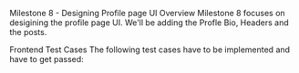 Milestone 8 - Designing Profile page  UI
Overview
Milestone 8 focuses on desigining the profile page UI. We'll be adding the Profle Bio, Headers and the posts.


Frontend Test Cases
The following test cases have to be implemented and have to get  passed:
